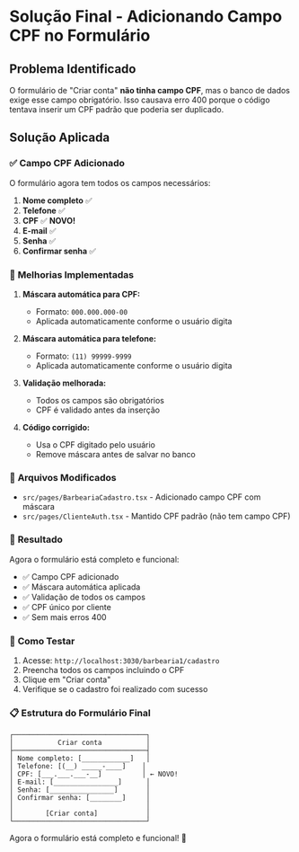 # Solução Final - Adicionando Campo CPF no Formulário

## Problema Identificado

O formulário de "Criar conta" **não tinha campo CPF**, mas o banco de dados exige esse campo obrigatório. Isso causava erro 400 porque o código tentava inserir um CPF padrão que poderia ser duplicado.

## Solução Aplicada

### ✅ **Campo CPF Adicionado**

O formulário agora tem todos os campos necessários:

1. **Nome completo** ✅
2. **Telefone** ✅  
3. **CPF** ✅ **NOVO!**
4. **E-mail** ✅
5. **Senha** ✅
6. **Confirmar senha** ✅

### 🔧 **Melhorias Implementadas**

1. **Máscara automática para CPF:**
   - Formato: `000.000.000-00`
   - Aplicada automaticamente conforme o usuário digita

2. **Máscara automática para telefone:**
   - Formato: `(11) 99999-9999`
   - Aplicada automaticamente conforme o usuário digita

3. **Validação melhorada:**
   - Todos os campos são obrigatórios
   - CPF é validado antes da inserção

4. **Código corrigido:**
   - Usa o CPF digitado pelo usuário
   - Remove máscara antes de salvar no banco

### 📝 **Arquivos Modificados**

- `src/pages/BarbeariaCadastro.tsx` - Adicionado campo CPF com máscara
- `src/pages/ClienteAuth.tsx` - Mantido CPF padrão (não tem campo CPF)

### 🎯 **Resultado**

Agora o formulário está completo e funcional:

- ✅ Campo CPF adicionado
- ✅ Máscara automática aplicada
- ✅ Validação de todos os campos
- ✅ CPF único por cliente
- ✅ Sem mais erros 400

### 🧪 **Como Testar**

1. Acesse: `http://localhost:3030/barbearia1/cadastro`
2. Preencha todos os campos incluindo o CPF
3. Clique em "Criar conta"
4. Verifique se o cadastro foi realizado com sucesso

### 📋 **Estrutura do Formulário Final**

```
┌─────────────────────────────────┐
│           Criar conta           │
├─────────────────────────────────┤
│ Nome completo: [____________]   │
│ Telefone: [(__) _____-____]    │
│ CPF: [___.___.___-__]          │ ← NOVO!
│ E-mail: [________________]      │
│ Senha: [________________]       │
│ Confirmar senha: [________]     │
│                                 │
│        [Criar conta]            │
└─────────────────────────────────┘
```

Agora o formulário está completo e funcional! 🚀 